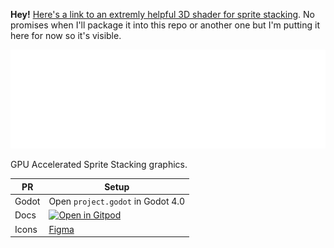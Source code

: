 **Hey!** [Here's a link to an extremly helpful 3D shader for sprite stacking](https://godotshaders.com/shader/pixel-perfect-sprite-stacking-edges-in-3d/). No promises when I'll package it into this repo or another one but I'm putting it here for now so it's visible.

<img alt="Shader Stacker" src="./logo.svg" width="600" />

GPU Accelerated Sprite Stacking graphics.

| PR     | Setup                                                                                                                                |
| ------ | ------------------------------------------------------------------------------------------------------------------------------------ |
| Godot  | Open `project.godot` in Godot 4.0                                                                                                    |
| Docs   |[![Open in Gitpod](https://gitpod.io/button/open-in-gitpod.svg)](https://gitpod.io/#https://github.com/KarlTheCool/Shader-Stacker.git)|
| Icons  |[Figma](https://www.figma.com/file/kUeWdSdraQcMPc9An0rb1q/ShaderStacker?node-id=213%3A2)                                              |

